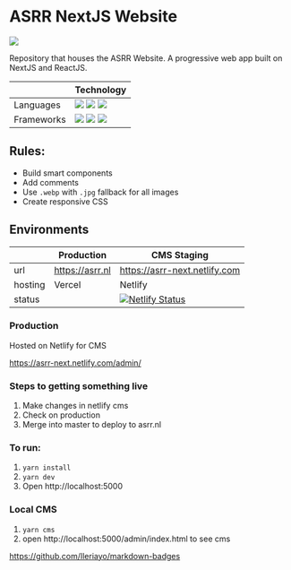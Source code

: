 # ASRR NextJS Website
<img src ="https://img.shields.io/badge/Powered%20By-ASRR-red"/>


Repository that houses the ASRR Website. A progressive web app built on NextJS and ReactJS.


|   | Technology |
| ------------- | ------------- |
| Languages  | <img src="https://img.shields.io/badge/javascript%20-%23323330.svg?&style=for-the-badge&logo=javascript&logoColor=%23F7DF1E"/> <img src="https://img.shields.io/badge/html5%20-%23E34F26.svg?&style=for-the-badge&logo=html5&logoColor=white"/> 	<img src="https://img.shields.io/badge/css3%20-%231572B6.svg?&style=for-the-badge&logo=css3&logoColor=white"/> |
| Frameworks  | <img src="https://img.shields.io/badge/react%20-%2320232a.svg?&style=for-the-badge&logo=react&logoColor=%2361DAFB"/> <img src="https://img.shields.io/badge/NextJS%20-black.svg?&style=for-the-badge&logo=NextJS&logoColor=white"/> <img src="https://img.shields.io/badge/vercel%20-%23000000.svg?&style=for-the-badge&logo=vercel&logoColor=white"/> |

## Rules:

- Build smart components
- Add comments
- Use `.webp` with `.jpg` fallback for all images
- Create responsive CSS



## Environments

|   | Production | CMS Staging |
| ------------- | ------------- |------------- |
|  url | https://asrr.nl  | https://asrr-next.netlify.com |
| hosting  | Vercel  | Netlify |
|status| |[![Netlify Status](https://api.netlify.com/api/v1/badges/7c33d9e2-b64e-4965-a00d-63ebcce137b8/deploy-status)](https://app.netlify.com/sites/infallible-mirzakhani-918b0f/deploys) |


### Production
Hosted on Netlify for CMS

https://asrr-next.netlify.com/admin/

### Steps to getting something live
1. Make changes in netlify cms
2. Check on production 
3. Merge into master to deploy to asrr.nl

### To run:
1. `yarn install`
2. `yarn dev`
3. Open http://localhost:5000

### Local CMS
1. `yarn cms`
2. open http://localhost:5000/admin/index.html to see cms

https://github.com/Ileriayo/markdown-badges
